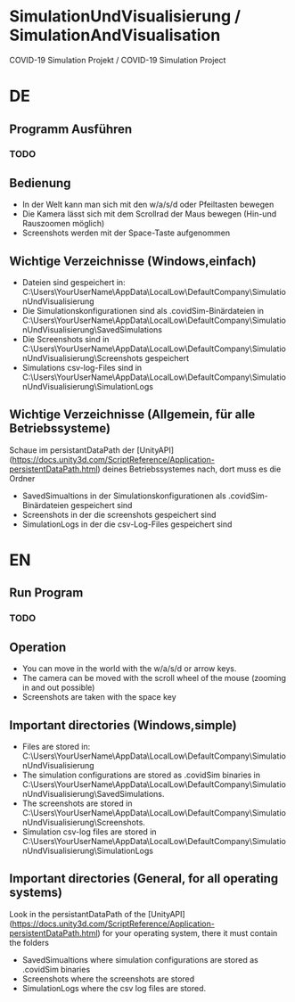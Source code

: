 # SimulationUndVisualisierung / SimulationAndVisualisation
 COVID-19 Simulation Projekt / COVID-19 Simulation Project

# DE
## Programm Ausführen
### TODO
## Bedienung
* In der Welt kann man sich mit den w/a/s/d oder Pfeiltasten bewegen
* Die Kamera lässt sich mit dem Scrollrad der Maus bewegen (Hin-und Rauszoomen möglich)
* Screenshots werden mit der Space-Taste aufgenommen
## Wichtige Verzeichnisse (Windows,einfach)
* Dateien sind gespeichert in: C:\Users\YourUserName\AppData\LocalLow\DefaultCompany\SimulationUndVisualisierung
* Die Simulationskonfigurationen sind als .covidSim-Binärdateien in C:\Users\YourUserName\AppData\LocalLow\DefaultCompany\SimulationUndVisualisierung\SavedSimulations
* Die Screenshots sind in C:\Users\YourUserName\AppData\LocalLow\DefaultCompany\SimulationUndVisualisierung\Screenshots gespeichert
* Simulations csv-log-Files sind in C:\Users\YourUserName\AppData\LocalLow\DefaultCompany\SimulationUndVisualisierung\SimulationLogs
## Wichtige Verzeichnisse (Allgemein, für alle Betriebssysteme)
Schaue im persistantDataPath der [UnityAPI] (https://docs.unity3d.com/ScriptReference/Application-persistentDataPath.html) deines Betriebssystemes nach, dort muss es die Ordner
* SavedSimualtions in der Simulationskonfigurationen als .covidSim-Binärdateien gespeichert sind
* Screenshots in der die screenshots gespeichert sind
* SimulationLogs in der die csv-Log-Files gespeichert sind

# EN
## Run Program
### TODO
## Operation
* You can move in the world with the w/a/s/d or arrow keys.
* The camera can be moved with the scroll wheel of the mouse (zooming in and out possible)
* Screenshots are taken with the space key
## Important directories (Windows,simple)
* Files are stored in: C:\Users\YourUserName\AppData\LocalLow\DefaultCompany\SimulationUndVisualisierung
* The simulation configurations are stored as .covidSim binaries in C:\Users\YourUserName\AppData\LocalLow\DefaultCompany\SimulationUndVisualisierung\SavedSimulations.
* The screenshots are stored in C:\Users\YourUserName\AppData\LocalLow\DefaultCompany\SimulationUndVisualisierung\Screenshots.
* Simulation csv-log files are stored in C:\Users\YourUserName\AppData\LocalLow\DefaultCompany\SimulationUndVisualisierung\SimulationLogs
## Important directories (General, for all operating systems)
Look in the persistantDataPath of the [UnityAPI] (https://docs.unity3d.com/ScriptReference/Application-persistentDataPath.html) for your operating system, there it must contain the folders
* SavedSimualtions where simulation configurations are stored as .covidSim binaries
* Screenshots where the screenshots are stored
* SimulationLogs where the csv log files are stored.






